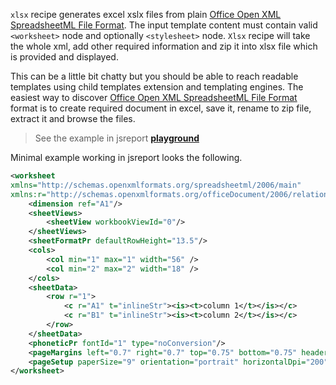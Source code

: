 `xlsx` recipe generates excel xslx files from plain [Office Open XML SpreadsheetML File Format](http://msdn.microsoft.com/en-us/library/dd922181%28v=office.12%29.aspx). The input template content must contain valid `<worksheet>` node and optionally `<stylesheet>` node. `Xlsx` recipe will take the whole xml, add other required information and zip it into xlsx file which is provided and displayed.

This can be a little bit chatty but you should be able to reach readable templates using child templates extension and templating engines. The easiest way to discover  [Office Open XML SpreadsheetML File Format](http://msdn.microsoft.com/en-us/library/dd922181%28v=office.12%29.aspx) format is to create required document in excel, save it, rename to zip file, extract it and browse the files.

> See the example in jsreport [**playground**](https://playground.jsreport.net/#/playground/YBjmBsPFa)

Minimal example working in jsreport looks the following.

```xml
<worksheet
xmlns="http://schemas.openxmlformats.org/spreadsheetml/2006/main"
xmlns:r="http://schemas.openxmlformats.org/officeDocument/2006/relationships">
    <dimension ref="A1"/>
    <sheetViews>
        <sheetView workbookViewId="0"/>
    </sheetViews>
    <sheetFormatPr defaultRowHeight="13.5"/>
    <cols>
        <col min="1" max="1" width="56" />
        <col min="2" max="2" width="18" />
    </cols>
    <sheetData>
        <row r="1">
            <c r="A1" t="inlineStr"><is><t>column 1</t></is></c>
            <c r="B1" t="inlineStr"><is><t>column 2</t></is></c>
        </row>
    </sheetData>
    <phoneticPr fontId="1" type="noConversion"/>
    <pageMargins left="0.7" right="0.7" top="0.75" bottom="0.75" header="0.3" footer="0.3"/>
    <pageSetup paperSize="9" orientation="portrait" horizontalDpi="200" verticalDpi="200"/>
</worksheet>
```